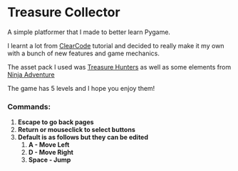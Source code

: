 # Treasure Collector
A simple platformer that I made to better learn Pygame.

I learnt a lot from [ClearCode](https://www.youtube.com/c/ClearCode) tutorial and decided to really make it my own with a bunch of new features and game mechanics. 

The asset pack I used was [Treasure Hunters](https://pixelfrog-assets.itch.io/treasure-hunters) as well as some elements from [Ninja Adventure](https://pixel-boy.itch.io/ninja-adventure-asset-pack)

The game has 5 levels and I hope you enjoy them!

### Commands:

1. **Escape to go back pages**
2. **Return or mouseclick to select buttons**
3. **Default is as follows but they can be edited**
     1. **A - Move Left**
     2. **D - Move Right**
     3. **Space - Jump**

